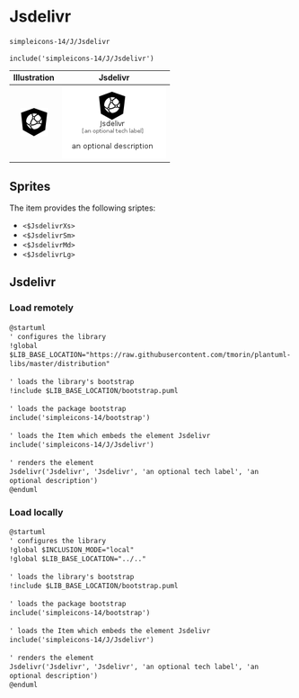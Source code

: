 # Jsdelivr


```text
simpleicons-14/J/Jsdelivr
```

```text
include('simpleicons-14/J/Jsdelivr')
```



| Illustration | Jsdelivr |
| :---: | :---: |
| ![illustration for Illustration](../../simpleicons-14/J/Jsdelivr.png) | ![illustration for Jsdelivr](../../simpleicons-14/J/Jsdelivr.Local.png) |



## Sprites
The item provides the following sriptes:

- `<$JsdelivrXs>`
- `<$JsdelivrSm>`
- `<$JsdelivrMd>`
- `<$JsdelivrLg>`





## Jsdelivr

### Load remotely
```plantuml
@startuml
' configures the library
!global $LIB_BASE_LOCATION="https://raw.githubusercontent.com/tmorin/plantuml-libs/master/distribution"

' loads the library's bootstrap
!include $LIB_BASE_LOCATION/bootstrap.puml

' loads the package bootstrap
include('simpleicons-14/bootstrap')

' loads the Item which embeds the element Jsdelivr
include('simpleicons-14/J/Jsdelivr')

' renders the element
Jsdelivr('Jsdelivr', 'Jsdelivr', 'an optional tech label', 'an optional description')
@enduml
```

### Load locally
```plantuml
@startuml
' configures the library
!global $INCLUSION_MODE="local"
!global $LIB_BASE_LOCATION="../.."

' loads the library's bootstrap
!include $LIB_BASE_LOCATION/bootstrap.puml

' loads the package bootstrap
include('simpleicons-14/bootstrap')

' loads the Item which embeds the element Jsdelivr
include('simpleicons-14/J/Jsdelivr')

' renders the element
Jsdelivr('Jsdelivr', 'Jsdelivr', 'an optional tech label', 'an optional description')
@enduml
```

